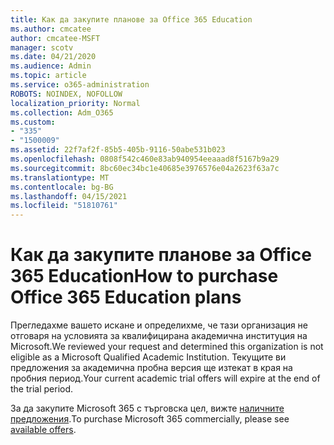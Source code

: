 ```yaml
---
title: Как да закупите планове за Office 365 Education
ms.author: cmcatee
author: cmcatee-MSFT
manager: scotv
ms.date: 04/21/2020
ms.audience: Admin
ms.topic: article
ms.service: o365-administration
ROBOTS: NOINDEX, NOFOLLOW
localization_priority: Normal
ms.collection: Adm_O365
ms.custom:
- "335"
- "1500009"
ms.assetid: 22f7af2f-85b5-405b-9116-50abe531b023
ms.openlocfilehash: 0808f542c460e83ab940954eeaaad8f5167b9a29
ms.sourcegitcommit: 8bc60ec34bc1e40685e3976576e04a2623f63a7c
ms.translationtype: MT
ms.contentlocale: bg-BG
ms.lasthandoff: 04/15/2021
ms.locfileid: "51810761"
---
```

# <a name="how-to-purchase-office-365-education-plans"></a><span data-ttu-id="04265-102">Как да закупите планове за Office 365 Education</span><span class="sxs-lookup"><span data-stu-id="04265-102">How to purchase Office 365 Education plans</span></span>

<span data-ttu-id="04265-103">Прегледахме вашето искане и определихме, че тази организация не отговаря на условията за квалифицирана академична институция на Microsoft.</span><span class="sxs-lookup"><span data-stu-id="04265-103">We reviewed your request and determined this organization is not eligible as a Microsoft Qualified Academic Institution.</span></span> <span data-ttu-id="04265-104">Текущите ви предложения за академична пробна версия ще изтекат в края на пробния период.</span><span class="sxs-lookup"><span data-stu-id="04265-104">Your current academic trial offers will expire at the end of the trial period.</span></span>
  
<span data-ttu-id="04265-105">За да закупите Microsoft 365 с търговска цел, вижте [наличните предложения](https://go.microsoft.com/fwlink/p/?linkid=868433).</span><span class="sxs-lookup"><span data-stu-id="04265-105">To purchase Microsoft 365 commercially, please see [available offers](https://go.microsoft.com/fwlink/p/?linkid=868433).</span></span>  
